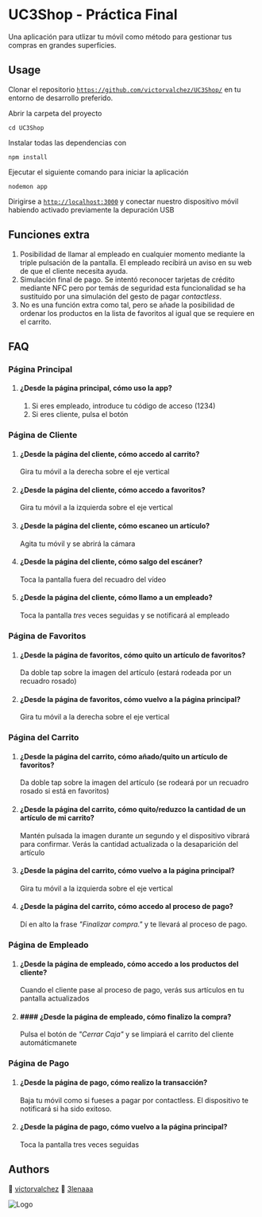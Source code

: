 # UC3Shop - Práctica Final
Una aplicación para utlizar tu móvil como método para gestionar tus compras en grandes superficies.



## Usage
Clonar el repositorio [`https://github.com/victorvalchez/UC3Shop/`](https://github.com/victorvalchez/UC3Shop/) en tu entorno de desarrollo preferido.

Abrir la carpeta del proyecto 
```
cd UC3Shop
```

Instalar todas las dependencias con
```
npm install
```

Ejecutar el siguiente comando para iniciar la aplicación
```
nodemon app
```

Dirigirse a [`http://localhost:3000`](http://localhost:3000) y conectar nuestro dispositivo móvil habiendo activado previamente la depuración USB


## Funciones extra
1. Posibilidad de llamar al empleado en cualquier momento mediante la triple pulsación de la pantalla. El empleado recibirá un aviso en su web de que el cliente necesita ayuda.
2. Simulación final de pago. Se intentó reconocer tarjetas de crédito mediante NFC pero por temás de seguridad esta funcionalidad se ha sustituido por una simulación del gesto de pagar _contactless_.
3. No es una función extra como tal, pero se añade la posibilidad de ordenar los productos en la lista de favoritos al igual que se requiere en el carrito.


## FAQ

### Página Principal
1. #### ¿Desde la página principal, cómo uso la app?
      1. Si eres empleado, introduce tu código de acceso (1234)
      2. Si eres cliente, pulsa el botón

### Página de Cliente
1. #### ¿Desde la página del cliente, cómo accedo al carrito?
      Gira tu móvil a la derecha sobre el eje vertical

2. #### ¿Desde la página del cliente, cómo accedo a favoritos?
     Gira tu móvil a la izquierda sobre el eje vertical

3. #### ¿Desde la página del cliente, cómo escaneo un artículo?
      Agita tu móvil y se abrirá la cámara

4. #### ¿Desde la página del cliente, cómo salgo del escáner?
      Toca la pantalla fuera del recuadro del vídeo

5. #### ¿Desde la página del cliente, cómo llamo a un empleado?
      Toca la pantalla *tres* veces seguidas y se notificará al empleado


### Página de Favoritos
1. #### ¿Desde la página de favoritos, cómo quito un artículo de favoritos?
     Da doble tap sobre la imagen del artículo (estará rodeada por un recuadro rosado)

2. #### ¿Desde la página de favoritos, cómo vuelvo a la página principal?
      Gira tu móvil a la derecha sobre el eje vertical


### Página del Carrito
1. #### ¿Desde la página del carrito, cómo añado/quito un artículo de favoritos?
      Da doble tap sobre la imagen del artículo (se rodeará por un recuadro rosado si está en favoritos)

2. #### ¿Desde la página del carrito, cómo quito/reduzco la cantidad de un artículo de mi carrito?
      Mantén pulsada la imagen durante *un* segundo y el dispositivo vibrará para confirmar. Verás la cantidad actualizada o la desaparición del artículo

3. #### ¿Desde la página del carrito, cómo vuelvo a la página principal?
      Gira tu móvil a la izquierda sobre el eje vertical

4. #### ¿Desde la página del carrito, cómo accedo al proceso de pago?
      Dí en alto la frase *"Finalizar compra."* y te llevará al proceso de pago.

### Página de Empleado
1. #### ¿Desde la página de empleado, cómo accedo a los productos del cliente?
      Cuando el cliente pase al proceso de pago, verás sus artículos en tu pantalla actualizados 

2. #### #### ¿Desde la página de empleado, cómo finalizo la compra?
      Pulsa el botón de *"Cerrar Caja"* y se limpiará el carrito del cliente automáticmanete

### Página de Pago
1. #### ¿Desde la página de pago, cómo realizo la transacción?
      Baja tu móvil como si fueses a pagar por contactless. El dispositivo te notificará si ha sido exitoso.

2. #### ¿Desde la página de pago, cómo vuelvo a la página principal?
      Toca la pantalla tres veces seguidas


## Authors

🚀 [victorvalchez](https://www.github.com/victorvalchez)
🌈 [3lenaaa](https://github.com/3lenaaa)


![Logo](https://lh5.googleusercontent.com/proxy/2WBXjzZ89vUiq3ofu605eGbASyzwnIDOh080DXw1K8C_JXjd591B9Xuwz16es3JF2dVAPg3USQ1z7h_oJQTnztdMdGhzGDaJxPg77mjlQ1QtCRkkCLvZfUCGbxLHCQfZJoOTx1j2OPcQ)

